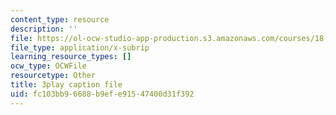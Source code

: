 ```yaml
---
content_type: resource
description: ''
file: https://ol-ocw-studio-app-production.s3.amazonaws.com/courses/18-06sc-linear-algebra-fall-2011/fc103bb96688b9efe91547400d31f392_wuyAeWE3iIM.srt
file_type: application/x-subrip
learning_resource_types: []
ocw_type: OCWFile
resourcetype: Other
title: 3play caption file
uid: fc103bb9-6688-b9ef-e915-47400d31f392
---
```

